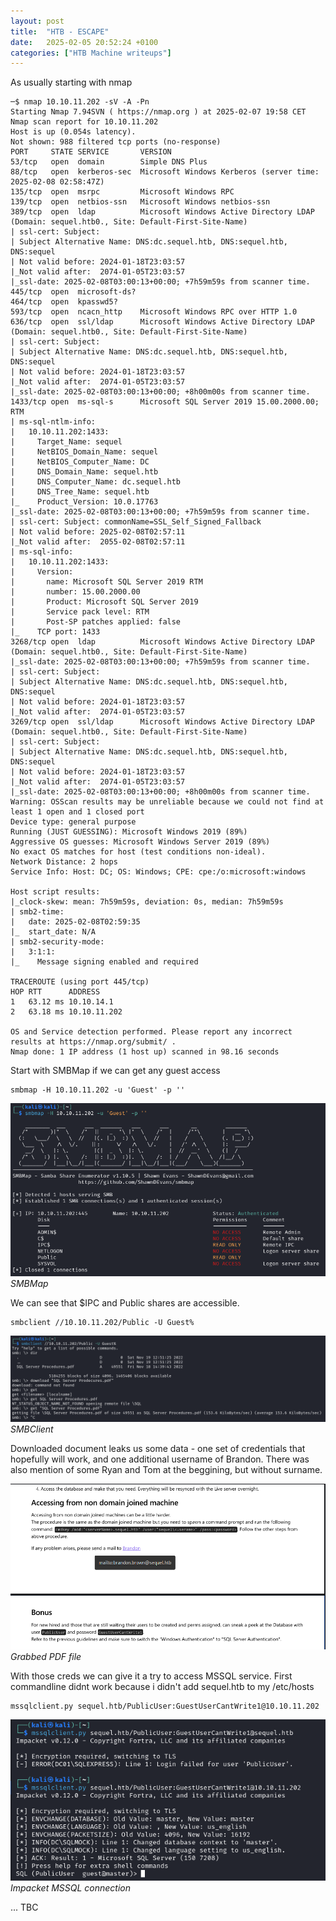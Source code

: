 ```yaml
---
layout: post
title:  "HTB - ESCAPE"
date:   2025-02-05 20:52:24 +0100
categories: ["HTB Machine writeups"]
---
```

As usually starting with nmap 

```text
─$ nmap 10.10.11.202 -sV -A -Pn
Starting Nmap 7.94SVN ( https://nmap.org ) at 2025-02-07 19:58 CET
Nmap scan report for 10.10.11.202
Host is up (0.054s latency).
Not shown: 988 filtered tcp ports (no-response)
PORT     STATE SERVICE       VERSION
53/tcp   open  domain        Simple DNS Plus
88/tcp   open  kerberos-sec  Microsoft Windows Kerberos (server time: 2025-02-08 02:58:47Z)
135/tcp  open  msrpc         Microsoft Windows RPC
139/tcp  open  netbios-ssn   Microsoft Windows netbios-ssn
389/tcp  open  ldap          Microsoft Windows Active Directory LDAP (Domain: sequel.htb0., Site: Default-First-Site-Name)
| ssl-cert: Subject: 
| Subject Alternative Name: DNS:dc.sequel.htb, DNS:sequel.htb, DNS:sequel
| Not valid before: 2024-01-18T23:03:57
|_Not valid after:  2074-01-05T23:03:57
|_ssl-date: 2025-02-08T03:00:13+00:00; +7h59m59s from scanner time.
445/tcp  open  microsoft-ds?
464/tcp  open  kpasswd5?
593/tcp  open  ncacn_http    Microsoft Windows RPC over HTTP 1.0
636/tcp  open  ssl/ldap      Microsoft Windows Active Directory LDAP (Domain: sequel.htb0., Site: Default-First-Site-Name)
| ssl-cert: Subject: 
| Subject Alternative Name: DNS:dc.sequel.htb, DNS:sequel.htb, DNS:sequel
| Not valid before: 2024-01-18T23:03:57
|_Not valid after:  2074-01-05T23:03:57
|_ssl-date: 2025-02-08T03:00:13+00:00; +8h00m00s from scanner time.
1433/tcp open  ms-sql-s      Microsoft SQL Server 2019 15.00.2000.00; RTM
| ms-sql-ntlm-info: 
|   10.10.11.202:1433: 
|     Target_Name: sequel
|     NetBIOS_Domain_Name: sequel
|     NetBIOS_Computer_Name: DC
|     DNS_Domain_Name: sequel.htb
|     DNS_Computer_Name: dc.sequel.htb
|     DNS_Tree_Name: sequel.htb
|_    Product_Version: 10.0.17763
|_ssl-date: 2025-02-08T03:00:13+00:00; +7h59m59s from scanner time.
| ssl-cert: Subject: commonName=SSL_Self_Signed_Fallback
| Not valid before: 2025-02-08T02:57:11
|_Not valid after:  2055-02-08T02:57:11
| ms-sql-info: 
|   10.10.11.202:1433: 
|     Version: 
|       name: Microsoft SQL Server 2019 RTM
|       number: 15.00.2000.00
|       Product: Microsoft SQL Server 2019
|       Service pack level: RTM
|       Post-SP patches applied: false
|_    TCP port: 1433
3268/tcp open  ldap          Microsoft Windows Active Directory LDAP (Domain: sequel.htb0., Site: Default-First-Site-Name)
|_ssl-date: 2025-02-08T03:00:13+00:00; +7h59m59s from scanner time.
| ssl-cert: Subject: 
| Subject Alternative Name: DNS:dc.sequel.htb, DNS:sequel.htb, DNS:sequel
| Not valid before: 2024-01-18T23:03:57
|_Not valid after:  2074-01-05T23:03:57
3269/tcp open  ssl/ldap      Microsoft Windows Active Directory LDAP (Domain: sequel.htb0., Site: Default-First-Site-Name)
| ssl-cert: Subject: 
| Subject Alternative Name: DNS:dc.sequel.htb, DNS:sequel.htb, DNS:sequel
| Not valid before: 2024-01-18T23:03:57
|_Not valid after:  2074-01-05T23:03:57
|_ssl-date: 2025-02-08T03:00:13+00:00; +8h00m00s from scanner time.
Warning: OSScan results may be unreliable because we could not find at least 1 open and 1 closed port
Device type: general purpose
Running (JUST GUESSING): Microsoft Windows 2019 (89%)
Aggressive OS guesses: Microsoft Windows Server 2019 (89%)
No exact OS matches for host (test conditions non-ideal).
Network Distance: 2 hops
Service Info: Host: DC; OS: Windows; CPE: cpe:/o:microsoft:windows

Host script results:
|_clock-skew: mean: 7h59m59s, deviation: 0s, median: 7h59m59s
| smb2-time: 
|   date: 2025-02-08T02:59:35
|_  start_date: N/A
| smb2-security-mode: 
|   3:1:1: 
|_    Message signing enabled and required

TRACEROUTE (using port 445/tcp)
HOP RTT      ADDRESS
1   63.12 ms 10.10.14.1
2   63.18 ms 10.10.11.202

OS and Service detection performed. Please report any incorrect results at https://nmap.org/submit/ .
Nmap done: 1 IP address (1 host up) scanned in 98.16 seconds
```

Start with SMBMap if we can get any guest access

```shell
smbmap -H 10.10.11.202 -u 'Guest' -p ''
```

![img-description](/assets/img/htb_escape_smbmap.png)
_SMBMap_

We can see that $IPC and Public shares are accessible. 

```shell
smbclient //10.10.11.202/Public -U Guest%
```
![img-description](/assets/img/htb_escape_smbclient.png)
_SMBClient_

Downloaded document leaks us some data - one set of credentials that hopefully will work, and one additional username of Brandon.
There was also mention of some Ryan and Tom at the beggining, but without surname. 

![img-description](/assets/img/htb_escape_pdf_content.png)
_Grabbed PDF file_

With those creds we can give it a try to access MSSQL service. First commandline didnt work because i didn't add sequel.htb to my /etc/hosts

```text
mssqlclient.py sequel.htb/PublicUser:GuestUserCantWrite1@10.10.11.202
```

![img-description](/assets/img/htb_escape_mssql.png)
_Impacket MSSQL connection_


... TBC 